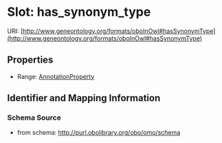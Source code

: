 # Slot: has_synonym_type

URI: [http://www.geneontology.org/formats/oboInOwl#hasSynonymType](http://www.geneontology.org/formats/oboInOwl#hasSynonymType)



<!-- no inheritance hierarchy -->


## Properties

 * Range: [AnnotationProperty](AnnotationProperty.md)



## Identifier and Mapping Information







### Schema Source


* from schema: http://purl.obolibrary.org/obo/omo/schema



